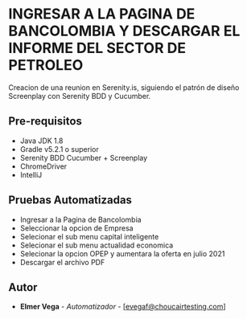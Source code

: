 # INGRESAR A LA PAGINA DE BANCOLOMBIA Y DESCARGAR EL INFORME DEL SECTOR DE PETROLEO
Creacion de una reunion en Serenity.is, siguiendo el patrón de diseño Screenplay con Serenity BDD y Cucumber.

## Pre-requisitos
- Java JDK 1.8 
- Gradle v5.2.1 o superior 
- Serenity BDD Cucumber + Screenplay
- ChromeDriver
- IntelliJ

## Pruebas Automatizadas

- Ingresar a la Pagina de Bancolombia
- Seleccionar la opcion de Empresa
- Selecionar el sub menu capital inteligente
- Selecionar el sub menu actualidad economica
- Selecionar la opcion OPEP y aumentara la oferta  en julio 2021
- Descargar el archivo PDF



## Autor

* **Elmer Vega** - *Automatizador* - [evegaf@choucairtesting.com]

